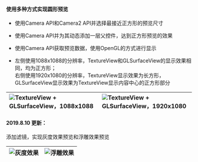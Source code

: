 #### 使用多种方式实现圆形预览
- 使用Camera API和Camera2 API并选择最接近正方形的预览尺寸

- 使用Camera API并为其动态添加一层父控件，达到正方形预览的效果

- 使用Camera API获取预览数据，使用OpenGL的方式进行显示

- 左侧使用1088x1088的分辨率，TextureView和GLSurfaceView的显示效果相同，均为正方形；</br>
右侧使用1920x1080的分辨率，TextureView显示效果为长方形，GLSurfaceView显示效果为TextureView显示内容中心的正方形部分

| ![TextureView + GLSurfaceView，1088x1088](https://github.com/wangshengyang1996/GLCameraDemo/blob/master/PreviewSize_1088x1088.gif) | ![TextureView + GLSurfaceView，1920x1080](https://github.com/wangshengyang1996/GLCameraDemo/blob/master/PreviewSize_1920x1080.gif) 
|:-|:-|

#### 2019.8.10 更新：
添加滤镜，实现灰度效果预览和浮雕效果预览</br>

| ![灰度效果](https://github.com/wangshengyang1996/GLCameraDemo/blob/master/gray.gif) | ![浮雕效果](https://github.com/wangshengyang1996/GLCameraDemo/blob/master/grave.gif) 
|:-|:-|